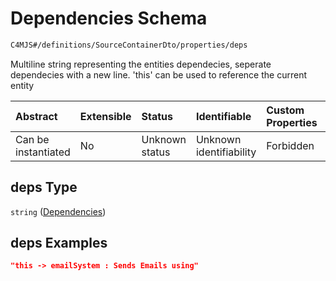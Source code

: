 # Dependencies Schema

```txt
C4MJS#/definitions/SourceContainerDto/properties/deps
```

Multiline string representing the entities dependecies, seperate dependecies with a new line. 'this' can be used to reference the current entity

| Abstract            | Extensible | Status         | Identifiable            | Custom Properties | Additional Properties | Access Restrictions | Defined In                                                                            |
| :------------------ | :--------- | :------------- | :---------------------- | :---------------- | :-------------------- | :------------------ | :------------------------------------------------------------------------------------ |
| Can be instantiated | No         | Unknown status | Unknown identifiability | Forbidden         | Allowed               | none                | [source-workspace.schema.json\*](source-workspace.schema.json "open original schema") |

## deps Type

`string` ([Dependencies](source-workspace-definitions-container-properties-dependencies.md))

## deps Examples

```json
"this -> emailSystem : Sends Emails using"
```
